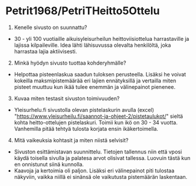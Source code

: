 # Petrit1968/PetriTHeitto5Ottelu
1. Kenelle sivusto on suunnattu?
- 30 - yli 100 vuotiaille aikuisyleisurheilun heittoviisiottelua harrastaville ja lajissa kilpaileville. Idea lähti lähisuvussa olevalta henkilöltä, joka harrastaa lajia aktiivisesti.
2. Minkä hyödyn sivusto tuottaa kohderyhmälle?
- Helpottaa pisteenlaskua saadun tuloksen perusteella. Lisäksi he voivat kokeilla maksmipistemäärää eri lajien ennätyksillä ja vertailla miten pisteet muuttuu kun ikää tulee enemmän ja välinepainot pienenee.
3. Kuvaa miten testasit sivuston toimivuuden?
- Yleisurhelu.fi sivustolla olevan pistelaskurin avulla (excel) "https://www.yleisurheilu.fi/saannot-ja-ohjeet-2/pistetaulukot/" sieltä kohta heitto-ottelujen pistelaskuri. Toimii kun ikö on 30 - 34 vuotta. Vanhemilla pitää tehtyä tulosta korjata ensin ikäkertoimella.
4. Mitä vaikeuksia kohtasit ja miten niistä selvisit?
- Sivuston esittämistavan suunnittelu. Tietojen tallennus niin että vposi käydä toisella sivulla ja palatesa arvot olisivat tallessa. Luovuin tästä kun en onnistunut siinä kunnolla.
- Kaavoja ja kertoimia oli paljon. Lisäksi eri välinepainot piti tulostaa näkyviin, vaikka niillä ei sinänsä ole vaikutusta pistemäärän laskentaan. 